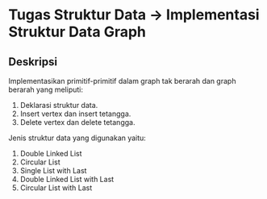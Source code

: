 # Tugas Struktur Data -> Implementasi Struktur Data Graph

## Deskripsi

Implementasikan primitif-primitif dalam graph tak berarah dan graph berarah yang meliputi:

<ol>
  <li>Deklarasi struktur data.</li>
  <li>Insert vertex dan insert tetangga.</li>
  <li>Delete vertex dan delete tetangga.</li>
</ol>

Jenis struktur data yang digunakan yaitu:

<ol>
  <li>Double Linked List</li>
  <li>Circular List</li>
  <li>Single List with Last</li>
  <li>Double Linked List with Last</li>
  <li>Circular List with Last</li>
</ol>

